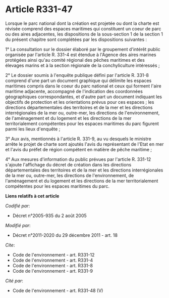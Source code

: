 # Article R331-47

Lorsque le parc national dont la création est projetée ou dont la charte est révisée comprend des espaces maritimes qui
constituent un coeur de parc ou des aires adjacentes, les dispositions de la sous-section 1 de la section 1 du présent
chapitre sont complétées par les dispositions suivantes : 

1° La consultation sur le dossier élaboré par le groupement d'intérêt public organisée par l'article R. 331-4 est étendue à
l'Agence des aires marines protégées ainsi qu'au comité régional des pêches maritimes et des élevages marins et à la section
régionale de la conchyliculture intéressés ; 

2° Le dossier soumis à l'enquête publique défini par l'article R. 331-8 comprend d'une part un document graphique qui
délimite les espaces maritimes compris dans le coeur du parc national et ceux qui forment l'aire maritime adjacente,
accompagné de l'indication des coordonnées géographiques correspondantes, et d'autre part un document indiquant les objectifs
de protection et les orientations prévus pour ces espaces ; les directions départementales des territoires et de la mer et
les directions interrégionales de la mer ou, outre-mer, les directions de l'environnement, de l'aménagement et du logement et
les directions de la mer territorialement compétentes pour les espaces maritimes du parc figurent parmi les lieux
d'enquête ; 

3° Aux avis, mentionnés à l'article R. 331-9, au vu desquels le ministre arrête le projet de charte sont ajoutés l'avis du
représentant de l'Etat en mer et l'avis du préfet de région compétent en matière de pêche maritime ; 

4° Aux mesures d'information du public prévues par l'article R. 331-12 s'ajoute l'affichage du décret de création dans les
directions départementales des territoires et de la mer et les directions interrégionales de la mer ou, outre-mer, les
directions de l'environnement, de l'aménagement et du logement et les directions de la mer territorialement compétentes pour
les espaces maritimes du parc.

**Liens relatifs à cet article**

_Codifié par_:

  - Décret n°2005-935 du 2 août 2005

_Modifié par_:

  - Décret n°2011-2020 du 29 décembre 2011 - art. 18

_Cite_:

  - Code de l'environnement - art. R331-12
  - Code de l'environnement - art. R331-4
  - Code de l'environnement - art. R331-8
  - Code de l'environnement - art. R331-9

_Cité par_:

  - Code de l'environnement - art. R331-48 (V)
